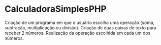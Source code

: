 # CalculadoraSimplesPHP
Criação de um programa em que o usuário escolha uma operação (soma, subtração, multiplicação ou divisão). Criação de duas caixas de texto para receber 2 números. Realização da operação escolhida em cada um dos números. 
